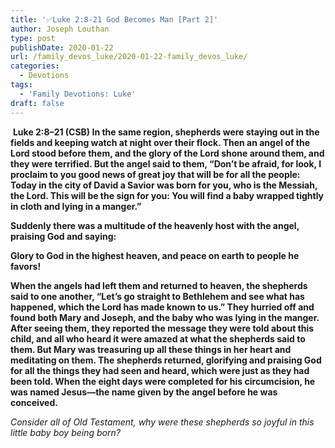 ```yaml
---
title: '✅Luke 2:8-21 God Becomes Man [Part 2]'
author: Joseph Louthan
type: post
publishDate: 2020-01-22
url: /family_devos_luke/2020-01-22-family_devos_luke/
categories:
  - Devotions
tags:
  - 'Family Devotions: Luke'
draft: false
---
```


​		**Luke 2:8–21 (CSB) In the same region, shepherds were staying out in the fields and keeping watch at night over their flock.  Then an angel of the Lord stood before them, and the glory of the Lord shone around them, and they were terrified.  But the angel said to them, “Don’t be afraid, for look, I proclaim to you good news of great joy that will be for all the people:  Today in the city of David a Savior was born for you, who is the Messiah, the Lord.  This will be the sign for you: You will find a baby wrapped tightly in cloth and lying in a manger.”**  

**Suddenly there was a multitude of the heavenly host with the angel, praising God and saying:**  

**Glory to God in the highest heaven, and peace on earth to people he favors!**  

**When the angels had left them and returned to heaven, the shepherds said to one another, “Let’s go straight to Bethlehem and see what has happened, which the Lord has made known to us.”  They hurried off and found both Mary and Joseph, and the baby who was lying in the manger.  After seeing them, they reported the message they were told about this child,  and all who heard it were amazed at what the shepherds said to them.  But Mary was treasuring up all these things in her heart and meditating on them.  The shepherds returned, glorifying and praising God for all the things they had seen and heard, which were just as they had been told.  When the eight days were completed for his circumcision, he was named Jesus—the name given by the angel before he was conceived.** 

*Consider all of Old Testament, why were these shepherds so joyful in this little baby boy being born?*